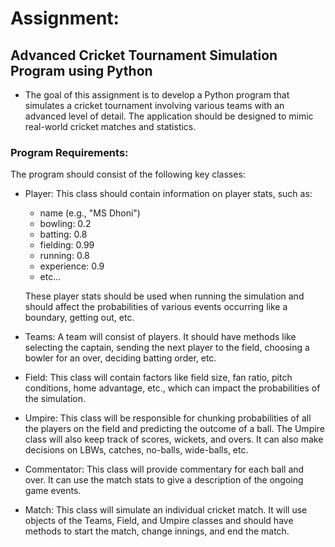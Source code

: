 # Assignment:

## Advanced Cricket Tournament Simulation Program using Python

- The goal of this assignment is to develop a Python program that simulates a cricket tournament involving various teams with an advanced level of detail. The application should be designed to mimic real-world cricket matches and statistics.


### Program Requirements:
The program should consist of the following key classes:

- Player: This class should contain information on player stats, such as:
    - name (e.g., "MS Dhoni")
    - bowling: 0.2
    - batting: 0.8
    - fielding: 0.99
    - running: 0.8
    - experience: 0.9
    - etc...
  
    These player stats should be used when running the simulation and should affect the probabilities of various events occurring like a boundary, getting out, etc.


- Teams: A team will consist of players. It should have methods like selecting the captain, sending the next player to the field, choosing a bowler for an over, deciding batting order, etc.


- Field: This class will contain factors like field size, fan ratio, pitch conditions, home advantage, etc., which can impact the probabilities of the simulation.


- Umpire: This class will be responsible for chunking probabilities of all the players on the field and predicting the outcome of a ball. The Umpire class will also keep track of scores, wickets, and overs. It can also make decisions on LBWs, catches, no-balls, wide-balls, etc.


- Commentator: This class will provide commentary for each ball and over. It can use the match stats to give a description of the ongoing game events.


- Match: This class will simulate an individual cricket match. It will use objects of the Teams, Field, and Umpire classes and should have methods to start the match, change innings, and end the match.
